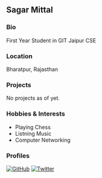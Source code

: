 ## Sagar Mittal

### Bio
First Year Student in GIT Jaipur CSE

### Location
Bharatpur, Rajasthan

### Projects
No projects as of yet.

### Hobbies & Interests
- Playing Chess
- Listning Music
- Computer Networking

### Profiles
[![GitHub][github-img]](https://github.com/sagarmittal1) 
[![Twitter][twitter-img]](https://twitter.com/sagar_mittal5)
  
<!-- Don't edit the below 2 lines -->
[twitter-img]: https://i.imgur.com/wWzX9uB.png
[github-img]: https://i.imgur.com/9I6NRUm.png
